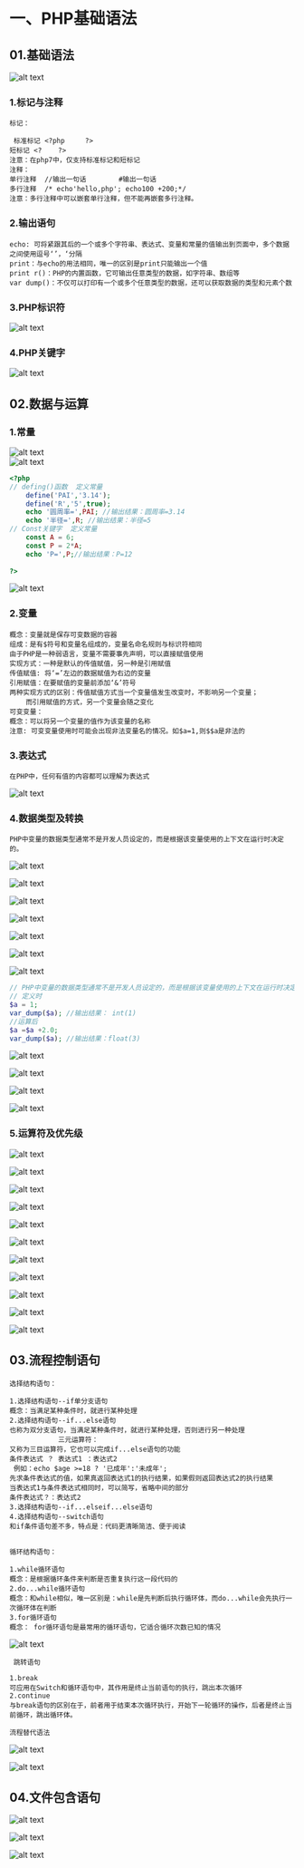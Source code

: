 # 一、PHP基础语法

## 01.基础语法
![alt text](./image/php1.png)
###    1.标记与注释

    标记：
    
     标准标记 <?php     ?>
    短标记 <?    ?>
    注意：在php7中，仅支持标准标记和短标记
    注释：
    单行注释  //输出一句话        #输出一句话
    多行注释  /* echo'hello,php'; echo100 +200;*/
    注意：多行注释中可以嵌套单行注释，但不能再嵌套多行注释。


###    2.输出语句

    echo: 可将紧跟其后的一个或多个字符串、表达式、变量和常量的值输出到页面中，多个数据之间使用逗号‘’，‘分隔
    print：与echo的用法相同，唯一的区别是print只能输出一个值
    print r()：PHP的内置函数，它可输出任意类型的数据，如字符串、数组等
    var dump()：不仅可以打印有一个或多个任意类型的数据，还可以获取数据的类型和元素个数


###    3.PHP标识符

![alt text](./image/php2.png)    

 


###    4.PHP关键字

![alt text](./image/php2.png)    

 

 

## 02.数据与运算

###    1.常量

![alt text](./image/php3.png)                
![alt text](./image/php4.png) 
```php
<?php 
// defing()函数  定义常量
    define('PAI','3.14');
    define('R','5',true);
    echo '圆周率=',PAI; //输出结果：圆周率=3.14
    echo '半径=',R; //输出结果：半径=5
// Const关键字  定义常量
    const A = 6;
    const P = 2*A;
    echo 'P=',P;//输出结果：P=12
 
?>
```
![alt text](./image/php5.png)
 


###    2.变量

    概念：变量就是保存可变数据的容器
    组成：是有$符号和变量名组成的，变量名命名规则与标识符相同
    由于PHP是一种弱语言，变量不需要事先声明，可以直接赋值使用
    实现方式：一种是默认的传值赋值，另一种是引用赋值
    传值赋值: 将‘=’左边的数据赋值为右边的变量
    引用赋值：在要赋值的变量前添加‘&’符号
    两种实现方式的区别：传值赋值方式当一个变量值发生改变时，不影响另一个变量；
        而引用赋值的方式，另一个变量会随之变化
    可变变量：
    概念：可以将另一个变量的值作为该变量的名称
    注意: 可变变量使用时可能会出现非法变量名的情况。如$a=1,则$$a是非法的
  


###    3.表达式

    在PHP中，任何有值的内容都可以理解为表达式
  
![alt text](./image/php6.png)
 


###    4.数据类型及转换

    PHP中变量的数据类型通常不是开发人员设定的，而是根据该变量使用的上下文在运行时决定的。
                 
![alt text](./image/php6.png)

![alt text](./image/php7.png)

![alt text](./image/php8.png)

![alt text](./image/php9.png)

![alt text](./image/php10.png)

![alt text](./image/php11.png)

![alt text](./image/php12.png) 
```php
// PHP中变量的数据类型通常不是开发人员设定的，而是根据该变量使用的上下文在运行时决定的。
// 定义时
$a = 1;
var_dump($a); //输出结果： int(1)
//运算后
$a =$a +2.0;
var_dump($a); //输出结果：float(3)
```
![alt text](./image/php13.png)

![alt text](./image/php14.png)

![alt text](./image/php15.png)
 
![alt text](./image/php16.png)
 

###    5.运算符及优先级
 
![alt text](./image/php17.png)
 
![alt text](./image/php18.png)
 
![alt text](./image/php19.png)
 
![alt text](./image/php20.png)
 
![alt text](./image/php21.png)
 
![alt text](./image/php22.png)
 
![alt text](./image/php23.png)
 
![alt text](./image/php24.png)
 
![alt text](./image/php25.png)
 
![alt text](./image/php26.png)
 
![alt text](./image/php27.png)
 

## 03.流程控制语句

    选择结构语句：

    1.选择结构语句--if单分支语句
    概念：当满足某种条件时，就进行某种处理
    2.选择结构语句--if...else语句
    也称为双分支语句，当满足某种条件时，就进行某种处理，否则进行另一种处理
                三元运算符：
    又称为三目运算符，它也可以完成if...else语句的功能
    条件表达式 ？ 表达式1 ：表达式2
     例如：echo $age >=18 ? '已成年':'未成年';
    先求条件表达式的值，如果真返回表达式1的执行结果，如果假则返回表达式2的执行结果
    当表达式1与条件表达式相同时，可以简写，省略中间的部分
    条件表达式？：表达式2
    3.选择结构语句--if...elseif...else语句
    4.选择结构语句--switch语句
    和if条件语句差不多，特点是：代码更清晰简洁、便于阅读


    循环结构语句：

    1.while循环语句
    概念：是根据循环条件来判断是否重复执行这一段代码的
    2.do...while循环语句
    概念：和while相似，唯一区别是：while是先判断后执行循环体，而do...while会先执行一次循环体在判断
    3.for循环语句
    概念： for循环语句是最常用的循环语句，它适合循环次数已知的情况

![alt text](./image/php28.png)

     跳转语句
 
    1.break
    可应用在Switch和循环语句中，其作用是终止当前语句的执行，跳出本次循环
    2.continue
    与break语句的区别在于，前者用于结束本次循环执行，开始下一轮循环的操作，后者是终止当前循环，跳出循环体。

    流程替代语法

![alt text](./image/php29.png)

 
![alt text](./image/php30.png)
 

## 04.文件包含语句
    
![alt text](./image/php31.png)

![alt text](./image/php32.png)

![alt text](./image/php33.png)